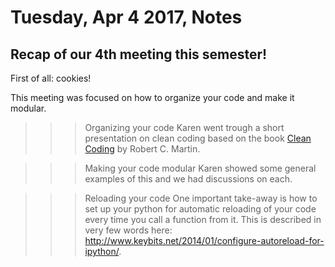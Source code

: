# Tuesday, Apr 4 2017, Notes

## Recap of our 4th meeting this semester!
First of all: cookies!

This meeting was focused on how to organize your code and make it modular.

>>> Organizing your code
Karen went trough a short presentation on clean coding based on the book [Clean Coding](https://www.amazon.com/Clean-Code-Handbook-Software-Craftsmanship/dp/0132350882) by Robert C. Martin.

>>> Making your code modular
Karen showed some general examples of this and we had discussions on each. 

>>> Reloading your code
One important take-away is how to set up your python for automatic reloading of your code every time you call a function from it. 
This is described in very few words here: http://www.keybits.net/2014/01/configure-autoreload-for-ipython/.
